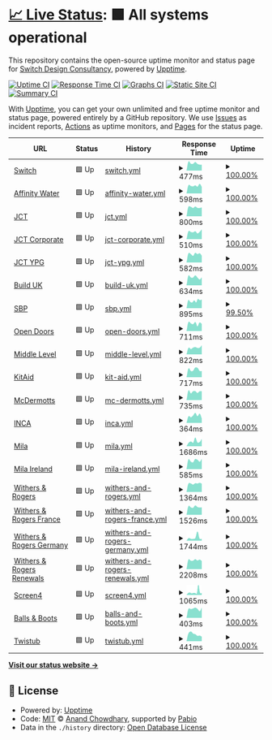 # [📈 Live Status](https://weareswitch.github.io/upptime): <!--live status--> **🟩 All systems operational**

This repository contains the open-source uptime monitor and status page for [Switch Design Consultancy](https://weareswitch.com), powered by [Upptime](https://github.com/upptime/upptime).

[![Uptime CI](https://github.com/weareswitch/upptime/workflows/Uptime%20CI/badge.svg)](https://github.com/weareswitch/upptime/actions?query=workflow%3A%22Uptime+CI%22)
[![Response Time CI](https://github.com/weareswitch/upptime/workflows/Response%20Time%20CI/badge.svg)](https://github.com/weareswitch/upptime/actions?query=workflow%3A%22Response+Time+CI%22)
[![Graphs CI](https://github.com/weareswitch/upptime/workflows/Graphs%20CI/badge.svg)](https://github.com/weareswitch/upptime/actions?query=workflow%3A%22Graphs+CI%22)
[![Static Site CI](https://github.com/weareswitch/upptime/workflows/Static%20Site%20CI/badge.svg)](https://github.com/weareswitch/upptime/actions?query=workflow%3A%22Static+Site+CI%22)
[![Summary CI](https://github.com/weareswitch/upptime/workflows/Summary%20CI/badge.svg)](https://github.com/weareswitch/upptime/actions?query=workflow%3A%22Summary+CI%22)

With [Upptime](https://upptime.js.org), you can get your own unlimited and free uptime monitor and status page, powered entirely by a GitHub repository. We use [Issues](https://github.com/weareswitch/upptime/issues) as incident reports, [Actions](https://github.com/weareswitch/upptime/actions) as uptime monitors, and [Pages](https://weareswitch.github.io/upptime) for the status page.

<!--start: status pages-->
<!-- This summary is generated by Upptime (https://github.com/upptime/upptime) -->
<!-- Do not edit this manually, your changes will be overwritten -->
<!-- prettier-ignore -->
| URL | Status | History | Response Time | Uptime |
| --- | ------ | ------- | ------------- | ------ |
| <img alt="" src="https://icons.duckduckgo.com/ip3/weareswitch.com.ico" height="13"> [Switch](https://weareswitch.com) | 🟩 Up | [switch.yml](https://github.com/weareswitch/upptime/commits/HEAD/history/switch.yml) | <details><summary><img alt="Response time graph" src="./graphs/switch/response-time-week.png" height="20"> 477ms</summary><br><a href="https://weareswitch.github.io/upptime/history/switch"><img alt="Response time 532" src="https://img.shields.io/endpoint?url=https%3A%2F%2Fraw.githubusercontent.com%2Fweareswitch%2Fupptime%2FHEAD%2Fapi%2Fswitch%2Fresponse-time.json"></a><br><a href="https://weareswitch.github.io/upptime/history/switch"><img alt="24-hour response time 583" src="https://img.shields.io/endpoint?url=https%3A%2F%2Fraw.githubusercontent.com%2Fweareswitch%2Fupptime%2FHEAD%2Fapi%2Fswitch%2Fresponse-time-day.json"></a><br><a href="https://weareswitch.github.io/upptime/history/switch"><img alt="7-day response time 477" src="https://img.shields.io/endpoint?url=https%3A%2F%2Fraw.githubusercontent.com%2Fweareswitch%2Fupptime%2FHEAD%2Fapi%2Fswitch%2Fresponse-time-week.json"></a><br><a href="https://weareswitch.github.io/upptime/history/switch"><img alt="30-day response time 533" src="https://img.shields.io/endpoint?url=https%3A%2F%2Fraw.githubusercontent.com%2Fweareswitch%2Fupptime%2FHEAD%2Fapi%2Fswitch%2Fresponse-time-month.json"></a><br><a href="https://weareswitch.github.io/upptime/history/switch"><img alt="1-year response time 532" src="https://img.shields.io/endpoint?url=https%3A%2F%2Fraw.githubusercontent.com%2Fweareswitch%2Fupptime%2FHEAD%2Fapi%2Fswitch%2Fresponse-time-year.json"></a></details> | <details><summary><a href="https://weareswitch.github.io/upptime/history/switch">100.00%</a></summary><a href="https://weareswitch.github.io/upptime/history/switch"><img alt="All-time uptime 100.00%" src="https://img.shields.io/endpoint?url=https%3A%2F%2Fraw.githubusercontent.com%2Fweareswitch%2Fupptime%2FHEAD%2Fapi%2Fswitch%2Fuptime.json"></a><br><a href="https://weareswitch.github.io/upptime/history/switch"><img alt="24-hour uptime 100.00%" src="https://img.shields.io/endpoint?url=https%3A%2F%2Fraw.githubusercontent.com%2Fweareswitch%2Fupptime%2FHEAD%2Fapi%2Fswitch%2Fuptime-day.json"></a><br><a href="https://weareswitch.github.io/upptime/history/switch"><img alt="7-day uptime 100.00%" src="https://img.shields.io/endpoint?url=https%3A%2F%2Fraw.githubusercontent.com%2Fweareswitch%2Fupptime%2FHEAD%2Fapi%2Fswitch%2Fuptime-week.json"></a><br><a href="https://weareswitch.github.io/upptime/history/switch"><img alt="30-day uptime 100.00%" src="https://img.shields.io/endpoint?url=https%3A%2F%2Fraw.githubusercontent.com%2Fweareswitch%2Fupptime%2FHEAD%2Fapi%2Fswitch%2Fuptime-month.json"></a><br><a href="https://weareswitch.github.io/upptime/history/switch"><img alt="1-year uptime 100.00%" src="https://img.shields.io/endpoint?url=https%3A%2F%2Fraw.githubusercontent.com%2Fweareswitch%2Fupptime%2FHEAD%2Fapi%2Fswitch%2Fuptime-year.json"></a></details>
| <img alt="" src="https://icons.duckduckgo.com/ip3/www.affinitywater.co.uk.ico" height="13"> [Affinity Water](https://www.affinitywater.co.uk) | 🟩 Up | [affinity-water.yml](https://github.com/weareswitch/upptime/commits/HEAD/history/affinity-water.yml) | <details><summary><img alt="Response time graph" src="./graphs/affinity-water/response-time-week.png" height="20"> 598ms</summary><br><a href="https://weareswitch.github.io/upptime/history/affinity-water"><img alt="Response time 700" src="https://img.shields.io/endpoint?url=https%3A%2F%2Fraw.githubusercontent.com%2Fweareswitch%2Fupptime%2FHEAD%2Fapi%2Faffinity-water%2Fresponse-time.json"></a><br><a href="https://weareswitch.github.io/upptime/history/affinity-water"><img alt="24-hour response time 665" src="https://img.shields.io/endpoint?url=https%3A%2F%2Fraw.githubusercontent.com%2Fweareswitch%2Fupptime%2FHEAD%2Fapi%2Faffinity-water%2Fresponse-time-day.json"></a><br><a href="https://weareswitch.github.io/upptime/history/affinity-water"><img alt="7-day response time 598" src="https://img.shields.io/endpoint?url=https%3A%2F%2Fraw.githubusercontent.com%2Fweareswitch%2Fupptime%2FHEAD%2Fapi%2Faffinity-water%2Fresponse-time-week.json"></a><br><a href="https://weareswitch.github.io/upptime/history/affinity-water"><img alt="30-day response time 718" src="https://img.shields.io/endpoint?url=https%3A%2F%2Fraw.githubusercontent.com%2Fweareswitch%2Fupptime%2FHEAD%2Fapi%2Faffinity-water%2Fresponse-time-month.json"></a><br><a href="https://weareswitch.github.io/upptime/history/affinity-water"><img alt="1-year response time 700" src="https://img.shields.io/endpoint?url=https%3A%2F%2Fraw.githubusercontent.com%2Fweareswitch%2Fupptime%2FHEAD%2Fapi%2Faffinity-water%2Fresponse-time-year.json"></a></details> | <details><summary><a href="https://weareswitch.github.io/upptime/history/affinity-water">100.00%</a></summary><a href="https://weareswitch.github.io/upptime/history/affinity-water"><img alt="All-time uptime 99.79%" src="https://img.shields.io/endpoint?url=https%3A%2F%2Fraw.githubusercontent.com%2Fweareswitch%2Fupptime%2FHEAD%2Fapi%2Faffinity-water%2Fuptime.json"></a><br><a href="https://weareswitch.github.io/upptime/history/affinity-water"><img alt="24-hour uptime 100.00%" src="https://img.shields.io/endpoint?url=https%3A%2F%2Fraw.githubusercontent.com%2Fweareswitch%2Fupptime%2FHEAD%2Fapi%2Faffinity-water%2Fuptime-day.json"></a><br><a href="https://weareswitch.github.io/upptime/history/affinity-water"><img alt="7-day uptime 100.00%" src="https://img.shields.io/endpoint?url=https%3A%2F%2Fraw.githubusercontent.com%2Fweareswitch%2Fupptime%2FHEAD%2Fapi%2Faffinity-water%2Fuptime-week.json"></a><br><a href="https://weareswitch.github.io/upptime/history/affinity-water"><img alt="30-day uptime 100.00%" src="https://img.shields.io/endpoint?url=https%3A%2F%2Fraw.githubusercontent.com%2Fweareswitch%2Fupptime%2FHEAD%2Fapi%2Faffinity-water%2Fuptime-month.json"></a><br><a href="https://weareswitch.github.io/upptime/history/affinity-water"><img alt="1-year uptime 99.79%" src="https://img.shields.io/endpoint?url=https%3A%2F%2Fraw.githubusercontent.com%2Fweareswitch%2Fupptime%2FHEAD%2Fapi%2Faffinity-water%2Fuptime-year.json"></a></details>
| <img alt="" src="https://icons.duckduckgo.com/ip3/www.jctltd.co.uk.ico" height="13"> [JCT](https://www.jctltd.co.uk) | 🟩 Up | [jct.yml](https://github.com/weareswitch/upptime/commits/HEAD/history/jct.yml) | <details><summary><img alt="Response time graph" src="./graphs/jct/response-time-week.png" height="20"> 800ms</summary><br><a href="https://weareswitch.github.io/upptime/history/jct"><img alt="Response time 926" src="https://img.shields.io/endpoint?url=https%3A%2F%2Fraw.githubusercontent.com%2Fweareswitch%2Fupptime%2FHEAD%2Fapi%2Fjct%2Fresponse-time.json"></a><br><a href="https://weareswitch.github.io/upptime/history/jct"><img alt="24-hour response time 973" src="https://img.shields.io/endpoint?url=https%3A%2F%2Fraw.githubusercontent.com%2Fweareswitch%2Fupptime%2FHEAD%2Fapi%2Fjct%2Fresponse-time-day.json"></a><br><a href="https://weareswitch.github.io/upptime/history/jct"><img alt="7-day response time 800" src="https://img.shields.io/endpoint?url=https%3A%2F%2Fraw.githubusercontent.com%2Fweareswitch%2Fupptime%2FHEAD%2Fapi%2Fjct%2Fresponse-time-week.json"></a><br><a href="https://weareswitch.github.io/upptime/history/jct"><img alt="30-day response time 894" src="https://img.shields.io/endpoint?url=https%3A%2F%2Fraw.githubusercontent.com%2Fweareswitch%2Fupptime%2FHEAD%2Fapi%2Fjct%2Fresponse-time-month.json"></a><br><a href="https://weareswitch.github.io/upptime/history/jct"><img alt="1-year response time 926" src="https://img.shields.io/endpoint?url=https%3A%2F%2Fraw.githubusercontent.com%2Fweareswitch%2Fupptime%2FHEAD%2Fapi%2Fjct%2Fresponse-time-year.json"></a></details> | <details><summary><a href="https://weareswitch.github.io/upptime/history/jct">100.00%</a></summary><a href="https://weareswitch.github.io/upptime/history/jct"><img alt="All-time uptime 99.95%" src="https://img.shields.io/endpoint?url=https%3A%2F%2Fraw.githubusercontent.com%2Fweareswitch%2Fupptime%2FHEAD%2Fapi%2Fjct%2Fuptime.json"></a><br><a href="https://weareswitch.github.io/upptime/history/jct"><img alt="24-hour uptime 100.00%" src="https://img.shields.io/endpoint?url=https%3A%2F%2Fraw.githubusercontent.com%2Fweareswitch%2Fupptime%2FHEAD%2Fapi%2Fjct%2Fuptime-day.json"></a><br><a href="https://weareswitch.github.io/upptime/history/jct"><img alt="7-day uptime 100.00%" src="https://img.shields.io/endpoint?url=https%3A%2F%2Fraw.githubusercontent.com%2Fweareswitch%2Fupptime%2FHEAD%2Fapi%2Fjct%2Fuptime-week.json"></a><br><a href="https://weareswitch.github.io/upptime/history/jct"><img alt="30-day uptime 99.64%" src="https://img.shields.io/endpoint?url=https%3A%2F%2Fraw.githubusercontent.com%2Fweareswitch%2Fupptime%2FHEAD%2Fapi%2Fjct%2Fuptime-month.json"></a><br><a href="https://weareswitch.github.io/upptime/history/jct"><img alt="1-year uptime 99.95%" src="https://img.shields.io/endpoint?url=https%3A%2F%2Fraw.githubusercontent.com%2Fweareswitch%2Fupptime%2FHEAD%2Fapi%2Fjct%2Fuptime-year.json"></a></details>
| <img alt="" src="https://icons.duckduckgo.com/ip3/corporate.jctltd.co.uk.ico" height="13"> [JCT Corporate](https://corporate.jctltd.co.uk) | 🟩 Up | [jct-corporate.yml](https://github.com/weareswitch/upptime/commits/HEAD/history/jct-corporate.yml) | <details><summary><img alt="Response time graph" src="./graphs/jct-corporate/response-time-week.png" height="20"> 510ms</summary><br><a href="https://weareswitch.github.io/upptime/history/jct-corporate"><img alt="Response time 575" src="https://img.shields.io/endpoint?url=https%3A%2F%2Fraw.githubusercontent.com%2Fweareswitch%2Fupptime%2FHEAD%2Fapi%2Fjct-corporate%2Fresponse-time.json"></a><br><a href="https://weareswitch.github.io/upptime/history/jct-corporate"><img alt="24-hour response time 555" src="https://img.shields.io/endpoint?url=https%3A%2F%2Fraw.githubusercontent.com%2Fweareswitch%2Fupptime%2FHEAD%2Fapi%2Fjct-corporate%2Fresponse-time-day.json"></a><br><a href="https://weareswitch.github.io/upptime/history/jct-corporate"><img alt="7-day response time 510" src="https://img.shields.io/endpoint?url=https%3A%2F%2Fraw.githubusercontent.com%2Fweareswitch%2Fupptime%2FHEAD%2Fapi%2Fjct-corporate%2Fresponse-time-week.json"></a><br><a href="https://weareswitch.github.io/upptime/history/jct-corporate"><img alt="30-day response time 578" src="https://img.shields.io/endpoint?url=https%3A%2F%2Fraw.githubusercontent.com%2Fweareswitch%2Fupptime%2FHEAD%2Fapi%2Fjct-corporate%2Fresponse-time-month.json"></a><br><a href="https://weareswitch.github.io/upptime/history/jct-corporate"><img alt="1-year response time 575" src="https://img.shields.io/endpoint?url=https%3A%2F%2Fraw.githubusercontent.com%2Fweareswitch%2Fupptime%2FHEAD%2Fapi%2Fjct-corporate%2Fresponse-time-year.json"></a></details> | <details><summary><a href="https://weareswitch.github.io/upptime/history/jct-corporate">100.00%</a></summary><a href="https://weareswitch.github.io/upptime/history/jct-corporate"><img alt="All-time uptime 99.99%" src="https://img.shields.io/endpoint?url=https%3A%2F%2Fraw.githubusercontent.com%2Fweareswitch%2Fupptime%2FHEAD%2Fapi%2Fjct-corporate%2Fuptime.json"></a><br><a href="https://weareswitch.github.io/upptime/history/jct-corporate"><img alt="24-hour uptime 100.00%" src="https://img.shields.io/endpoint?url=https%3A%2F%2Fraw.githubusercontent.com%2Fweareswitch%2Fupptime%2FHEAD%2Fapi%2Fjct-corporate%2Fuptime-day.json"></a><br><a href="https://weareswitch.github.io/upptime/history/jct-corporate"><img alt="7-day uptime 100.00%" src="https://img.shields.io/endpoint?url=https%3A%2F%2Fraw.githubusercontent.com%2Fweareswitch%2Fupptime%2FHEAD%2Fapi%2Fjct-corporate%2Fuptime-week.json"></a><br><a href="https://weareswitch.github.io/upptime/history/jct-corporate"><img alt="30-day uptime 100.00%" src="https://img.shields.io/endpoint?url=https%3A%2F%2Fraw.githubusercontent.com%2Fweareswitch%2Fupptime%2FHEAD%2Fapi%2Fjct-corporate%2Fuptime-month.json"></a><br><a href="https://weareswitch.github.io/upptime/history/jct-corporate"><img alt="1-year uptime 99.99%" src="https://img.shields.io/endpoint?url=https%3A%2F%2Fraw.githubusercontent.com%2Fweareswitch%2Fupptime%2FHEAD%2Fapi%2Fjct-corporate%2Fuptime-year.json"></a></details>
| <img alt="" src="https://icons.duckduckgo.com/ip3/ypg.jctltd.co.uk.ico" height="13"> [JCT YPG](https://ypg.jctltd.co.uk) | 🟩 Up | [jct-ypg.yml](https://github.com/weareswitch/upptime/commits/HEAD/history/jct-ypg.yml) | <details><summary><img alt="Response time graph" src="./graphs/jct-ypg/response-time-week.png" height="20"> 582ms</summary><br><a href="https://weareswitch.github.io/upptime/history/jct-ypg"><img alt="Response time 714" src="https://img.shields.io/endpoint?url=https%3A%2F%2Fraw.githubusercontent.com%2Fweareswitch%2Fupptime%2FHEAD%2Fapi%2Fjct-ypg%2Fresponse-time.json"></a><br><a href="https://weareswitch.github.io/upptime/history/jct-ypg"><img alt="24-hour response time 752" src="https://img.shields.io/endpoint?url=https%3A%2F%2Fraw.githubusercontent.com%2Fweareswitch%2Fupptime%2FHEAD%2Fapi%2Fjct-ypg%2Fresponse-time-day.json"></a><br><a href="https://weareswitch.github.io/upptime/history/jct-ypg"><img alt="7-day response time 582" src="https://img.shields.io/endpoint?url=https%3A%2F%2Fraw.githubusercontent.com%2Fweareswitch%2Fupptime%2FHEAD%2Fapi%2Fjct-ypg%2Fresponse-time-week.json"></a><br><a href="https://weareswitch.github.io/upptime/history/jct-ypg"><img alt="30-day response time 675" src="https://img.shields.io/endpoint?url=https%3A%2F%2Fraw.githubusercontent.com%2Fweareswitch%2Fupptime%2FHEAD%2Fapi%2Fjct-ypg%2Fresponse-time-month.json"></a><br><a href="https://weareswitch.github.io/upptime/history/jct-ypg"><img alt="1-year response time 714" src="https://img.shields.io/endpoint?url=https%3A%2F%2Fraw.githubusercontent.com%2Fweareswitch%2Fupptime%2FHEAD%2Fapi%2Fjct-ypg%2Fresponse-time-year.json"></a></details> | <details><summary><a href="https://weareswitch.github.io/upptime/history/jct-ypg">100.00%</a></summary><a href="https://weareswitch.github.io/upptime/history/jct-ypg"><img alt="All-time uptime 99.98%" src="https://img.shields.io/endpoint?url=https%3A%2F%2Fraw.githubusercontent.com%2Fweareswitch%2Fupptime%2FHEAD%2Fapi%2Fjct-ypg%2Fuptime.json"></a><br><a href="https://weareswitch.github.io/upptime/history/jct-ypg"><img alt="24-hour uptime 100.00%" src="https://img.shields.io/endpoint?url=https%3A%2F%2Fraw.githubusercontent.com%2Fweareswitch%2Fupptime%2FHEAD%2Fapi%2Fjct-ypg%2Fuptime-day.json"></a><br><a href="https://weareswitch.github.io/upptime/history/jct-ypg"><img alt="7-day uptime 100.00%" src="https://img.shields.io/endpoint?url=https%3A%2F%2Fraw.githubusercontent.com%2Fweareswitch%2Fupptime%2FHEAD%2Fapi%2Fjct-ypg%2Fuptime-week.json"></a><br><a href="https://weareswitch.github.io/upptime/history/jct-ypg"><img alt="30-day uptime 99.85%" src="https://img.shields.io/endpoint?url=https%3A%2F%2Fraw.githubusercontent.com%2Fweareswitch%2Fupptime%2FHEAD%2Fapi%2Fjct-ypg%2Fuptime-month.json"></a><br><a href="https://weareswitch.github.io/upptime/history/jct-ypg"><img alt="1-year uptime 99.98%" src="https://img.shields.io/endpoint?url=https%3A%2F%2Fraw.githubusercontent.com%2Fweareswitch%2Fupptime%2FHEAD%2Fapi%2Fjct-ypg%2Fuptime-year.json"></a></details>
| <img alt="" src="https://icons.duckduckgo.com/ip3/builduk.org.ico" height="13"> [Build UK](https://builduk.org) | 🟩 Up | [build-uk.yml](https://github.com/weareswitch/upptime/commits/HEAD/history/build-uk.yml) | <details><summary><img alt="Response time graph" src="./graphs/build-uk/response-time-week.png" height="20"> 634ms</summary><br><a href="https://weareswitch.github.io/upptime/history/build-uk"><img alt="Response time 689" src="https://img.shields.io/endpoint?url=https%3A%2F%2Fraw.githubusercontent.com%2Fweareswitch%2Fupptime%2FHEAD%2Fapi%2Fbuild-uk%2Fresponse-time.json"></a><br><a href="https://weareswitch.github.io/upptime/history/build-uk"><img alt="24-hour response time 786" src="https://img.shields.io/endpoint?url=https%3A%2F%2Fraw.githubusercontent.com%2Fweareswitch%2Fupptime%2FHEAD%2Fapi%2Fbuild-uk%2Fresponse-time-day.json"></a><br><a href="https://weareswitch.github.io/upptime/history/build-uk"><img alt="7-day response time 634" src="https://img.shields.io/endpoint?url=https%3A%2F%2Fraw.githubusercontent.com%2Fweareswitch%2Fupptime%2FHEAD%2Fapi%2Fbuild-uk%2Fresponse-time-week.json"></a><br><a href="https://weareswitch.github.io/upptime/history/build-uk"><img alt="30-day response time 710" src="https://img.shields.io/endpoint?url=https%3A%2F%2Fraw.githubusercontent.com%2Fweareswitch%2Fupptime%2FHEAD%2Fapi%2Fbuild-uk%2Fresponse-time-month.json"></a><br><a href="https://weareswitch.github.io/upptime/history/build-uk"><img alt="1-year response time 689" src="https://img.shields.io/endpoint?url=https%3A%2F%2Fraw.githubusercontent.com%2Fweareswitch%2Fupptime%2FHEAD%2Fapi%2Fbuild-uk%2Fresponse-time-year.json"></a></details> | <details><summary><a href="https://weareswitch.github.io/upptime/history/build-uk">100.00%</a></summary><a href="https://weareswitch.github.io/upptime/history/build-uk"><img alt="All-time uptime 100.00%" src="https://img.shields.io/endpoint?url=https%3A%2F%2Fraw.githubusercontent.com%2Fweareswitch%2Fupptime%2FHEAD%2Fapi%2Fbuild-uk%2Fuptime.json"></a><br><a href="https://weareswitch.github.io/upptime/history/build-uk"><img alt="24-hour uptime 100.00%" src="https://img.shields.io/endpoint?url=https%3A%2F%2Fraw.githubusercontent.com%2Fweareswitch%2Fupptime%2FHEAD%2Fapi%2Fbuild-uk%2Fuptime-day.json"></a><br><a href="https://weareswitch.github.io/upptime/history/build-uk"><img alt="7-day uptime 100.00%" src="https://img.shields.io/endpoint?url=https%3A%2F%2Fraw.githubusercontent.com%2Fweareswitch%2Fupptime%2FHEAD%2Fapi%2Fbuild-uk%2Fuptime-week.json"></a><br><a href="https://weareswitch.github.io/upptime/history/build-uk"><img alt="30-day uptime 100.00%" src="https://img.shields.io/endpoint?url=https%3A%2F%2Fraw.githubusercontent.com%2Fweareswitch%2Fupptime%2FHEAD%2Fapi%2Fbuild-uk%2Fuptime-month.json"></a><br><a href="https://weareswitch.github.io/upptime/history/build-uk"><img alt="1-year uptime 100.00%" src="https://img.shields.io/endpoint?url=https%3A%2F%2Fraw.githubusercontent.com%2Fweareswitch%2Fupptime%2FHEAD%2Fapi%2Fbuild-uk%2Fuptime-year.json"></a></details>
| <img alt="" src="https://icons.duckduckgo.com/ip3/sbp-cert.org.ico" height="13"> [SBP](https://sbp-cert.org) | 🟩 Up | [sbp.yml](https://github.com/weareswitch/upptime/commits/HEAD/history/sbp.yml) | <details><summary><img alt="Response time graph" src="./graphs/sbp/response-time-week.png" height="20"> 895ms</summary><br><a href="https://weareswitch.github.io/upptime/history/sbp"><img alt="Response time 796" src="https://img.shields.io/endpoint?url=https%3A%2F%2Fraw.githubusercontent.com%2Fweareswitch%2Fupptime%2FHEAD%2Fapi%2Fsbp%2Fresponse-time.json"></a><br><a href="https://weareswitch.github.io/upptime/history/sbp"><img alt="24-hour response time 1208" src="https://img.shields.io/endpoint?url=https%3A%2F%2Fraw.githubusercontent.com%2Fweareswitch%2Fupptime%2FHEAD%2Fapi%2Fsbp%2Fresponse-time-day.json"></a><br><a href="https://weareswitch.github.io/upptime/history/sbp"><img alt="7-day response time 895" src="https://img.shields.io/endpoint?url=https%3A%2F%2Fraw.githubusercontent.com%2Fweareswitch%2Fupptime%2FHEAD%2Fapi%2Fsbp%2Fresponse-time-week.json"></a><br><a href="https://weareswitch.github.io/upptime/history/sbp"><img alt="30-day response time 856" src="https://img.shields.io/endpoint?url=https%3A%2F%2Fraw.githubusercontent.com%2Fweareswitch%2Fupptime%2FHEAD%2Fapi%2Fsbp%2Fresponse-time-month.json"></a><br><a href="https://weareswitch.github.io/upptime/history/sbp"><img alt="1-year response time 796" src="https://img.shields.io/endpoint?url=https%3A%2F%2Fraw.githubusercontent.com%2Fweareswitch%2Fupptime%2FHEAD%2Fapi%2Fsbp%2Fresponse-time-year.json"></a></details> | <details><summary><a href="https://weareswitch.github.io/upptime/history/sbp">99.50%</a></summary><a href="https://weareswitch.github.io/upptime/history/sbp"><img alt="All-time uptime 99.98%" src="https://img.shields.io/endpoint?url=https%3A%2F%2Fraw.githubusercontent.com%2Fweareswitch%2Fupptime%2FHEAD%2Fapi%2Fsbp%2Fuptime.json"></a><br><a href="https://weareswitch.github.io/upptime/history/sbp"><img alt="24-hour uptime 100.00%" src="https://img.shields.io/endpoint?url=https%3A%2F%2Fraw.githubusercontent.com%2Fweareswitch%2Fupptime%2FHEAD%2Fapi%2Fsbp%2Fuptime-day.json"></a><br><a href="https://weareswitch.github.io/upptime/history/sbp"><img alt="7-day uptime 99.50%" src="https://img.shields.io/endpoint?url=https%3A%2F%2Fraw.githubusercontent.com%2Fweareswitch%2Fupptime%2FHEAD%2Fapi%2Fsbp%2Fuptime-week.json"></a><br><a href="https://weareswitch.github.io/upptime/history/sbp"><img alt="30-day uptime 99.89%" src="https://img.shields.io/endpoint?url=https%3A%2F%2Fraw.githubusercontent.com%2Fweareswitch%2Fupptime%2FHEAD%2Fapi%2Fsbp%2Fuptime-month.json"></a><br><a href="https://weareswitch.github.io/upptime/history/sbp"><img alt="1-year uptime 99.98%" src="https://img.shields.io/endpoint?url=https%3A%2F%2Fraw.githubusercontent.com%2Fweareswitch%2Fupptime%2FHEAD%2Fapi%2Fsbp%2Fuptime-year.json"></a></details>
| <img alt="" src="https://icons.duckduckgo.com/ip3/opendoors.construction.ico" height="13"> [Open Doors](https://opendoors.construction) | 🟩 Up | [open-doors.yml](https://github.com/weareswitch/upptime/commits/HEAD/history/open-doors.yml) | <details><summary><img alt="Response time graph" src="./graphs/open-doors/response-time-week.png" height="20"> 711ms</summary><br><a href="https://weareswitch.github.io/upptime/history/open-doors"><img alt="Response time 751" src="https://img.shields.io/endpoint?url=https%3A%2F%2Fraw.githubusercontent.com%2Fweareswitch%2Fupptime%2FHEAD%2Fapi%2Fopen-doors%2Fresponse-time.json"></a><br><a href="https://weareswitch.github.io/upptime/history/open-doors"><img alt="24-hour response time 1177" src="https://img.shields.io/endpoint?url=https%3A%2F%2Fraw.githubusercontent.com%2Fweareswitch%2Fupptime%2FHEAD%2Fapi%2Fopen-doors%2Fresponse-time-day.json"></a><br><a href="https://weareswitch.github.io/upptime/history/open-doors"><img alt="7-day response time 711" src="https://img.shields.io/endpoint?url=https%3A%2F%2Fraw.githubusercontent.com%2Fweareswitch%2Fupptime%2FHEAD%2Fapi%2Fopen-doors%2Fresponse-time-week.json"></a><br><a href="https://weareswitch.github.io/upptime/history/open-doors"><img alt="30-day response time 794" src="https://img.shields.io/endpoint?url=https%3A%2F%2Fraw.githubusercontent.com%2Fweareswitch%2Fupptime%2FHEAD%2Fapi%2Fopen-doors%2Fresponse-time-month.json"></a><br><a href="https://weareswitch.github.io/upptime/history/open-doors"><img alt="1-year response time 751" src="https://img.shields.io/endpoint?url=https%3A%2F%2Fraw.githubusercontent.com%2Fweareswitch%2Fupptime%2FHEAD%2Fapi%2Fopen-doors%2Fresponse-time-year.json"></a></details> | <details><summary><a href="https://weareswitch.github.io/upptime/history/open-doors">100.00%</a></summary><a href="https://weareswitch.github.io/upptime/history/open-doors"><img alt="All-time uptime 100.00%" src="https://img.shields.io/endpoint?url=https%3A%2F%2Fraw.githubusercontent.com%2Fweareswitch%2Fupptime%2FHEAD%2Fapi%2Fopen-doors%2Fuptime.json"></a><br><a href="https://weareswitch.github.io/upptime/history/open-doors"><img alt="24-hour uptime 100.00%" src="https://img.shields.io/endpoint?url=https%3A%2F%2Fraw.githubusercontent.com%2Fweareswitch%2Fupptime%2FHEAD%2Fapi%2Fopen-doors%2Fuptime-day.json"></a><br><a href="https://weareswitch.github.io/upptime/history/open-doors"><img alt="7-day uptime 100.00%" src="https://img.shields.io/endpoint?url=https%3A%2F%2Fraw.githubusercontent.com%2Fweareswitch%2Fupptime%2FHEAD%2Fapi%2Fopen-doors%2Fuptime-week.json"></a><br><a href="https://weareswitch.github.io/upptime/history/open-doors"><img alt="30-day uptime 100.00%" src="https://img.shields.io/endpoint?url=https%3A%2F%2Fraw.githubusercontent.com%2Fweareswitch%2Fupptime%2FHEAD%2Fapi%2Fopen-doors%2Fuptime-month.json"></a><br><a href="https://weareswitch.github.io/upptime/history/open-doors"><img alt="1-year uptime 100.00%" src="https://img.shields.io/endpoint?url=https%3A%2F%2Fraw.githubusercontent.com%2Fweareswitch%2Fupptime%2FHEAD%2Fapi%2Fopen-doors%2Fuptime-year.json"></a></details>
| <img alt="" src="https://icons.duckduckgo.com/ip3/middlelevel.gov.uk.ico" height="13"> [Middle Level](https://middlelevel.gov.uk) | 🟩 Up | [middle-level.yml](https://github.com/weareswitch/upptime/commits/HEAD/history/middle-level.yml) | <details><summary><img alt="Response time graph" src="./graphs/middle-level/response-time-week.png" height="20"> 822ms</summary><br><a href="https://weareswitch.github.io/upptime/history/middle-level"><img alt="Response time 870" src="https://img.shields.io/endpoint?url=https%3A%2F%2Fraw.githubusercontent.com%2Fweareswitch%2Fupptime%2FHEAD%2Fapi%2Fmiddle-level%2Fresponse-time.json"></a><br><a href="https://weareswitch.github.io/upptime/history/middle-level"><img alt="24-hour response time 949" src="https://img.shields.io/endpoint?url=https%3A%2F%2Fraw.githubusercontent.com%2Fweareswitch%2Fupptime%2FHEAD%2Fapi%2Fmiddle-level%2Fresponse-time-day.json"></a><br><a href="https://weareswitch.github.io/upptime/history/middle-level"><img alt="7-day response time 822" src="https://img.shields.io/endpoint?url=https%3A%2F%2Fraw.githubusercontent.com%2Fweareswitch%2Fupptime%2FHEAD%2Fapi%2Fmiddle-level%2Fresponse-time-week.json"></a><br><a href="https://weareswitch.github.io/upptime/history/middle-level"><img alt="30-day response time 841" src="https://img.shields.io/endpoint?url=https%3A%2F%2Fraw.githubusercontent.com%2Fweareswitch%2Fupptime%2FHEAD%2Fapi%2Fmiddle-level%2Fresponse-time-month.json"></a><br><a href="https://weareswitch.github.io/upptime/history/middle-level"><img alt="1-year response time 870" src="https://img.shields.io/endpoint?url=https%3A%2F%2Fraw.githubusercontent.com%2Fweareswitch%2Fupptime%2FHEAD%2Fapi%2Fmiddle-level%2Fresponse-time-year.json"></a></details> | <details><summary><a href="https://weareswitch.github.io/upptime/history/middle-level">100.00%</a></summary><a href="https://weareswitch.github.io/upptime/history/middle-level"><img alt="All-time uptime 100.00%" src="https://img.shields.io/endpoint?url=https%3A%2F%2Fraw.githubusercontent.com%2Fweareswitch%2Fupptime%2FHEAD%2Fapi%2Fmiddle-level%2Fuptime.json"></a><br><a href="https://weareswitch.github.io/upptime/history/middle-level"><img alt="24-hour uptime 100.00%" src="https://img.shields.io/endpoint?url=https%3A%2F%2Fraw.githubusercontent.com%2Fweareswitch%2Fupptime%2FHEAD%2Fapi%2Fmiddle-level%2Fuptime-day.json"></a><br><a href="https://weareswitch.github.io/upptime/history/middle-level"><img alt="7-day uptime 100.00%" src="https://img.shields.io/endpoint?url=https%3A%2F%2Fraw.githubusercontent.com%2Fweareswitch%2Fupptime%2FHEAD%2Fapi%2Fmiddle-level%2Fuptime-week.json"></a><br><a href="https://weareswitch.github.io/upptime/history/middle-level"><img alt="30-day uptime 100.00%" src="https://img.shields.io/endpoint?url=https%3A%2F%2Fraw.githubusercontent.com%2Fweareswitch%2Fupptime%2FHEAD%2Fapi%2Fmiddle-level%2Fuptime-month.json"></a><br><a href="https://weareswitch.github.io/upptime/history/middle-level"><img alt="1-year uptime 100.00%" src="https://img.shields.io/endpoint?url=https%3A%2F%2Fraw.githubusercontent.com%2Fweareswitch%2Fupptime%2FHEAD%2Fapi%2Fmiddle-level%2Fuptime-year.json"></a></details>
| <img alt="" src="https://icons.duckduckgo.com/ip3/kitaid.net.ico" height="13"> [KitAid](https://kitaid.net) | 🟩 Up | [kit-aid.yml](https://github.com/weareswitch/upptime/commits/HEAD/history/kit-aid.yml) | <details><summary><img alt="Response time graph" src="./graphs/kit-aid/response-time-week.png" height="20"> 717ms</summary><br><a href="https://weareswitch.github.io/upptime/history/kit-aid"><img alt="Response time 738" src="https://img.shields.io/endpoint?url=https%3A%2F%2Fraw.githubusercontent.com%2Fweareswitch%2Fupptime%2FHEAD%2Fapi%2Fkit-aid%2Fresponse-time.json"></a><br><a href="https://weareswitch.github.io/upptime/history/kit-aid"><img alt="24-hour response time 755" src="https://img.shields.io/endpoint?url=https%3A%2F%2Fraw.githubusercontent.com%2Fweareswitch%2Fupptime%2FHEAD%2Fapi%2Fkit-aid%2Fresponse-time-day.json"></a><br><a href="https://weareswitch.github.io/upptime/history/kit-aid"><img alt="7-day response time 717" src="https://img.shields.io/endpoint?url=https%3A%2F%2Fraw.githubusercontent.com%2Fweareswitch%2Fupptime%2FHEAD%2Fapi%2Fkit-aid%2Fresponse-time-week.json"></a><br><a href="https://weareswitch.github.io/upptime/history/kit-aid"><img alt="30-day response time 787" src="https://img.shields.io/endpoint?url=https%3A%2F%2Fraw.githubusercontent.com%2Fweareswitch%2Fupptime%2FHEAD%2Fapi%2Fkit-aid%2Fresponse-time-month.json"></a><br><a href="https://weareswitch.github.io/upptime/history/kit-aid"><img alt="1-year response time 738" src="https://img.shields.io/endpoint?url=https%3A%2F%2Fraw.githubusercontent.com%2Fweareswitch%2Fupptime%2FHEAD%2Fapi%2Fkit-aid%2Fresponse-time-year.json"></a></details> | <details><summary><a href="https://weareswitch.github.io/upptime/history/kit-aid">100.00%</a></summary><a href="https://weareswitch.github.io/upptime/history/kit-aid"><img alt="All-time uptime 100.00%" src="https://img.shields.io/endpoint?url=https%3A%2F%2Fraw.githubusercontent.com%2Fweareswitch%2Fupptime%2FHEAD%2Fapi%2Fkit-aid%2Fuptime.json"></a><br><a href="https://weareswitch.github.io/upptime/history/kit-aid"><img alt="24-hour uptime 100.00%" src="https://img.shields.io/endpoint?url=https%3A%2F%2Fraw.githubusercontent.com%2Fweareswitch%2Fupptime%2FHEAD%2Fapi%2Fkit-aid%2Fuptime-day.json"></a><br><a href="https://weareswitch.github.io/upptime/history/kit-aid"><img alt="7-day uptime 100.00%" src="https://img.shields.io/endpoint?url=https%3A%2F%2Fraw.githubusercontent.com%2Fweareswitch%2Fupptime%2FHEAD%2Fapi%2Fkit-aid%2Fuptime-week.json"></a><br><a href="https://weareswitch.github.io/upptime/history/kit-aid"><img alt="30-day uptime 100.00%" src="https://img.shields.io/endpoint?url=https%3A%2F%2Fraw.githubusercontent.com%2Fweareswitch%2Fupptime%2FHEAD%2Fapi%2Fkit-aid%2Fuptime-month.json"></a><br><a href="https://weareswitch.github.io/upptime/history/kit-aid"><img alt="1-year uptime 100.00%" src="https://img.shields.io/endpoint?url=https%3A%2F%2Fraw.githubusercontent.com%2Fweareswitch%2Fupptime%2FHEAD%2Fapi%2Fkit-aid%2Fuptime-year.json"></a></details>
| <img alt="" src="https://icons.duckduckgo.com/ip3/www.mcdermotts.co.uk.ico" height="13"> [McDermotts](https://www.mcdermotts.co.uk) | 🟩 Up | [mc-dermotts.yml](https://github.com/weareswitch/upptime/commits/HEAD/history/mc-dermotts.yml) | <details><summary><img alt="Response time graph" src="./graphs/mc-dermotts/response-time-week.png" height="20"> 735ms</summary><br><a href="https://weareswitch.github.io/upptime/history/mc-dermotts"><img alt="Response time 814" src="https://img.shields.io/endpoint?url=https%3A%2F%2Fraw.githubusercontent.com%2Fweareswitch%2Fupptime%2FHEAD%2Fapi%2Fmc-dermotts%2Fresponse-time.json"></a><br><a href="https://weareswitch.github.io/upptime/history/mc-dermotts"><img alt="24-hour response time 873" src="https://img.shields.io/endpoint?url=https%3A%2F%2Fraw.githubusercontent.com%2Fweareswitch%2Fupptime%2FHEAD%2Fapi%2Fmc-dermotts%2Fresponse-time-day.json"></a><br><a href="https://weareswitch.github.io/upptime/history/mc-dermotts"><img alt="7-day response time 735" src="https://img.shields.io/endpoint?url=https%3A%2F%2Fraw.githubusercontent.com%2Fweareswitch%2Fupptime%2FHEAD%2Fapi%2Fmc-dermotts%2Fresponse-time-week.json"></a><br><a href="https://weareswitch.github.io/upptime/history/mc-dermotts"><img alt="30-day response time 801" src="https://img.shields.io/endpoint?url=https%3A%2F%2Fraw.githubusercontent.com%2Fweareswitch%2Fupptime%2FHEAD%2Fapi%2Fmc-dermotts%2Fresponse-time-month.json"></a><br><a href="https://weareswitch.github.io/upptime/history/mc-dermotts"><img alt="1-year response time 814" src="https://img.shields.io/endpoint?url=https%3A%2F%2Fraw.githubusercontent.com%2Fweareswitch%2Fupptime%2FHEAD%2Fapi%2Fmc-dermotts%2Fresponse-time-year.json"></a></details> | <details><summary><a href="https://weareswitch.github.io/upptime/history/mc-dermotts">100.00%</a></summary><a href="https://weareswitch.github.io/upptime/history/mc-dermotts"><img alt="All-time uptime 100.00%" src="https://img.shields.io/endpoint?url=https%3A%2F%2Fraw.githubusercontent.com%2Fweareswitch%2Fupptime%2FHEAD%2Fapi%2Fmc-dermotts%2Fuptime.json"></a><br><a href="https://weareswitch.github.io/upptime/history/mc-dermotts"><img alt="24-hour uptime 100.00%" src="https://img.shields.io/endpoint?url=https%3A%2F%2Fraw.githubusercontent.com%2Fweareswitch%2Fupptime%2FHEAD%2Fapi%2Fmc-dermotts%2Fuptime-day.json"></a><br><a href="https://weareswitch.github.io/upptime/history/mc-dermotts"><img alt="7-day uptime 100.00%" src="https://img.shields.io/endpoint?url=https%3A%2F%2Fraw.githubusercontent.com%2Fweareswitch%2Fupptime%2FHEAD%2Fapi%2Fmc-dermotts%2Fuptime-week.json"></a><br><a href="https://weareswitch.github.io/upptime/history/mc-dermotts"><img alt="30-day uptime 100.00%" src="https://img.shields.io/endpoint?url=https%3A%2F%2Fraw.githubusercontent.com%2Fweareswitch%2Fupptime%2FHEAD%2Fapi%2Fmc-dermotts%2Fuptime-month.json"></a><br><a href="https://weareswitch.github.io/upptime/history/mc-dermotts"><img alt="1-year uptime 100.00%" src="https://img.shields.io/endpoint?url=https%3A%2F%2Fraw.githubusercontent.com%2Fweareswitch%2Fupptime%2FHEAD%2Fapi%2Fmc-dermotts%2Fuptime-year.json"></a></details>
| <img alt="" src="https://icons.duckduckgo.com/ip3/www.inca-ltd.org.uk.ico" height="13"> [INCA](https://www.inca-ltd.org.uk) | 🟩 Up | [inca.yml](https://github.com/weareswitch/upptime/commits/HEAD/history/inca.yml) | <details><summary><img alt="Response time graph" src="./graphs/inca/response-time-week.png" height="20"> 364ms</summary><br><a href="https://weareswitch.github.io/upptime/history/inca"><img alt="Response time 405" src="https://img.shields.io/endpoint?url=https%3A%2F%2Fraw.githubusercontent.com%2Fweareswitch%2Fupptime%2FHEAD%2Fapi%2Finca%2Fresponse-time.json"></a><br><a href="https://weareswitch.github.io/upptime/history/inca"><img alt="24-hour response time 449" src="https://img.shields.io/endpoint?url=https%3A%2F%2Fraw.githubusercontent.com%2Fweareswitch%2Fupptime%2FHEAD%2Fapi%2Finca%2Fresponse-time-day.json"></a><br><a href="https://weareswitch.github.io/upptime/history/inca"><img alt="7-day response time 364" src="https://img.shields.io/endpoint?url=https%3A%2F%2Fraw.githubusercontent.com%2Fweareswitch%2Fupptime%2FHEAD%2Fapi%2Finca%2Fresponse-time-week.json"></a><br><a href="https://weareswitch.github.io/upptime/history/inca"><img alt="30-day response time 361" src="https://img.shields.io/endpoint?url=https%3A%2F%2Fraw.githubusercontent.com%2Fweareswitch%2Fupptime%2FHEAD%2Fapi%2Finca%2Fresponse-time-month.json"></a><br><a href="https://weareswitch.github.io/upptime/history/inca"><img alt="1-year response time 405" src="https://img.shields.io/endpoint?url=https%3A%2F%2Fraw.githubusercontent.com%2Fweareswitch%2Fupptime%2FHEAD%2Fapi%2Finca%2Fresponse-time-year.json"></a></details> | <details><summary><a href="https://weareswitch.github.io/upptime/history/inca">100.00%</a></summary><a href="https://weareswitch.github.io/upptime/history/inca"><img alt="All-time uptime 99.72%" src="https://img.shields.io/endpoint?url=https%3A%2F%2Fraw.githubusercontent.com%2Fweareswitch%2Fupptime%2FHEAD%2Fapi%2Finca%2Fuptime.json"></a><br><a href="https://weareswitch.github.io/upptime/history/inca"><img alt="24-hour uptime 100.00%" src="https://img.shields.io/endpoint?url=https%3A%2F%2Fraw.githubusercontent.com%2Fweareswitch%2Fupptime%2FHEAD%2Fapi%2Finca%2Fuptime-day.json"></a><br><a href="https://weareswitch.github.io/upptime/history/inca"><img alt="7-day uptime 100.00%" src="https://img.shields.io/endpoint?url=https%3A%2F%2Fraw.githubusercontent.com%2Fweareswitch%2Fupptime%2FHEAD%2Fapi%2Finca%2Fuptime-week.json"></a><br><a href="https://weareswitch.github.io/upptime/history/inca"><img alt="30-day uptime 100.00%" src="https://img.shields.io/endpoint?url=https%3A%2F%2Fraw.githubusercontent.com%2Fweareswitch%2Fupptime%2FHEAD%2Fapi%2Finca%2Fuptime-month.json"></a><br><a href="https://weareswitch.github.io/upptime/history/inca"><img alt="1-year uptime 99.72%" src="https://img.shields.io/endpoint?url=https%3A%2F%2Fraw.githubusercontent.com%2Fweareswitch%2Fupptime%2FHEAD%2Fapi%2Finca%2Fuptime-year.json"></a></details>
| <img alt="" src="https://icons.duckduckgo.com/ip3/www.mila.co.uk.ico" height="13"> [Mila](https://www.mila.co.uk) | 🟩 Up | [mila.yml](https://github.com/weareswitch/upptime/commits/HEAD/history/mila.yml) | <details><summary><img alt="Response time graph" src="./graphs/mila/response-time-week.png" height="20"> 1686ms</summary><br><a href="https://weareswitch.github.io/upptime/history/mila"><img alt="Response time 1186" src="https://img.shields.io/endpoint?url=https%3A%2F%2Fraw.githubusercontent.com%2Fweareswitch%2Fupptime%2FHEAD%2Fapi%2Fmila%2Fresponse-time.json"></a><br><a href="https://weareswitch.github.io/upptime/history/mila"><img alt="24-hour response time 2519" src="https://img.shields.io/endpoint?url=https%3A%2F%2Fraw.githubusercontent.com%2Fweareswitch%2Fupptime%2FHEAD%2Fapi%2Fmila%2Fresponse-time-day.json"></a><br><a href="https://weareswitch.github.io/upptime/history/mila"><img alt="7-day response time 1686" src="https://img.shields.io/endpoint?url=https%3A%2F%2Fraw.githubusercontent.com%2Fweareswitch%2Fupptime%2FHEAD%2Fapi%2Fmila%2Fresponse-time-week.json"></a><br><a href="https://weareswitch.github.io/upptime/history/mila"><img alt="30-day response time 1818" src="https://img.shields.io/endpoint?url=https%3A%2F%2Fraw.githubusercontent.com%2Fweareswitch%2Fupptime%2FHEAD%2Fapi%2Fmila%2Fresponse-time-month.json"></a><br><a href="https://weareswitch.github.io/upptime/history/mila"><img alt="1-year response time 1186" src="https://img.shields.io/endpoint?url=https%3A%2F%2Fraw.githubusercontent.com%2Fweareswitch%2Fupptime%2FHEAD%2Fapi%2Fmila%2Fresponse-time-year.json"></a></details> | <details><summary><a href="https://weareswitch.github.io/upptime/history/mila">100.00%</a></summary><a href="https://weareswitch.github.io/upptime/history/mila"><img alt="All-time uptime 99.96%" src="https://img.shields.io/endpoint?url=https%3A%2F%2Fraw.githubusercontent.com%2Fweareswitch%2Fupptime%2FHEAD%2Fapi%2Fmila%2Fuptime.json"></a><br><a href="https://weareswitch.github.io/upptime/history/mila"><img alt="24-hour uptime 100.00%" src="https://img.shields.io/endpoint?url=https%3A%2F%2Fraw.githubusercontent.com%2Fweareswitch%2Fupptime%2FHEAD%2Fapi%2Fmila%2Fuptime-day.json"></a><br><a href="https://weareswitch.github.io/upptime/history/mila"><img alt="7-day uptime 100.00%" src="https://img.shields.io/endpoint?url=https%3A%2F%2Fraw.githubusercontent.com%2Fweareswitch%2Fupptime%2FHEAD%2Fapi%2Fmila%2Fuptime-week.json"></a><br><a href="https://weareswitch.github.io/upptime/history/mila"><img alt="30-day uptime 100.00%" src="https://img.shields.io/endpoint?url=https%3A%2F%2Fraw.githubusercontent.com%2Fweareswitch%2Fupptime%2FHEAD%2Fapi%2Fmila%2Fuptime-month.json"></a><br><a href="https://weareswitch.github.io/upptime/history/mila"><img alt="1-year uptime 99.96%" src="https://img.shields.io/endpoint?url=https%3A%2F%2Fraw.githubusercontent.com%2Fweareswitch%2Fupptime%2FHEAD%2Fapi%2Fmila%2Fuptime-year.json"></a></details>
| <img alt="" src="https://icons.duckduckgo.com/ip3/www.mila.ie.ico" height="13"> [Mila Ireland](https://www.mila.ie) | 🟩 Up | [mila-ireland.yml](https://github.com/weareswitch/upptime/commits/HEAD/history/mila-ireland.yml) | <details><summary><img alt="Response time graph" src="./graphs/mila-ireland/response-time-week.png" height="20"> 585ms</summary><br><a href="https://weareswitch.github.io/upptime/history/mila-ireland"><img alt="Response time 600" src="https://img.shields.io/endpoint?url=https%3A%2F%2Fraw.githubusercontent.com%2Fweareswitch%2Fupptime%2FHEAD%2Fapi%2Fmila-ireland%2Fresponse-time.json"></a><br><a href="https://weareswitch.github.io/upptime/history/mila-ireland"><img alt="24-hour response time 617" src="https://img.shields.io/endpoint?url=https%3A%2F%2Fraw.githubusercontent.com%2Fweareswitch%2Fupptime%2FHEAD%2Fapi%2Fmila-ireland%2Fresponse-time-day.json"></a><br><a href="https://weareswitch.github.io/upptime/history/mila-ireland"><img alt="7-day response time 585" src="https://img.shields.io/endpoint?url=https%3A%2F%2Fraw.githubusercontent.com%2Fweareswitch%2Fupptime%2FHEAD%2Fapi%2Fmila-ireland%2Fresponse-time-week.json"></a><br><a href="https://weareswitch.github.io/upptime/history/mila-ireland"><img alt="30-day response time 606" src="https://img.shields.io/endpoint?url=https%3A%2F%2Fraw.githubusercontent.com%2Fweareswitch%2Fupptime%2FHEAD%2Fapi%2Fmila-ireland%2Fresponse-time-month.json"></a><br><a href="https://weareswitch.github.io/upptime/history/mila-ireland"><img alt="1-year response time 600" src="https://img.shields.io/endpoint?url=https%3A%2F%2Fraw.githubusercontent.com%2Fweareswitch%2Fupptime%2FHEAD%2Fapi%2Fmila-ireland%2Fresponse-time-year.json"></a></details> | <details><summary><a href="https://weareswitch.github.io/upptime/history/mila-ireland">100.00%</a></summary><a href="https://weareswitch.github.io/upptime/history/mila-ireland"><img alt="All-time uptime 100.00%" src="https://img.shields.io/endpoint?url=https%3A%2F%2Fraw.githubusercontent.com%2Fweareswitch%2Fupptime%2FHEAD%2Fapi%2Fmila-ireland%2Fuptime.json"></a><br><a href="https://weareswitch.github.io/upptime/history/mila-ireland"><img alt="24-hour uptime 100.00%" src="https://img.shields.io/endpoint?url=https%3A%2F%2Fraw.githubusercontent.com%2Fweareswitch%2Fupptime%2FHEAD%2Fapi%2Fmila-ireland%2Fuptime-day.json"></a><br><a href="https://weareswitch.github.io/upptime/history/mila-ireland"><img alt="7-day uptime 100.00%" src="https://img.shields.io/endpoint?url=https%3A%2F%2Fraw.githubusercontent.com%2Fweareswitch%2Fupptime%2FHEAD%2Fapi%2Fmila-ireland%2Fuptime-week.json"></a><br><a href="https://weareswitch.github.io/upptime/history/mila-ireland"><img alt="30-day uptime 100.00%" src="https://img.shields.io/endpoint?url=https%3A%2F%2Fraw.githubusercontent.com%2Fweareswitch%2Fupptime%2FHEAD%2Fapi%2Fmila-ireland%2Fuptime-month.json"></a><br><a href="https://weareswitch.github.io/upptime/history/mila-ireland"><img alt="1-year uptime 100.00%" src="https://img.shields.io/endpoint?url=https%3A%2F%2Fraw.githubusercontent.com%2Fweareswitch%2Fupptime%2FHEAD%2Fapi%2Fmila-ireland%2Fuptime-year.json"></a></details>
| <img alt="" src="https://icons.duckduckgo.com/ip3/www.withersrogers.com.ico" height="13"> [Withers & Rogers](https://www.withersrogers.com) | 🟩 Up | [withers-and-rogers.yml](https://github.com/weareswitch/upptime/commits/HEAD/history/withers-and-rogers.yml) | <details><summary><img alt="Response time graph" src="./graphs/withers-and-rogers/response-time-week.png" height="20"> 1364ms</summary><br><a href="https://weareswitch.github.io/upptime/history/withers-and-rogers"><img alt="Response time 1421" src="https://img.shields.io/endpoint?url=https%3A%2F%2Fraw.githubusercontent.com%2Fweareswitch%2Fupptime%2FHEAD%2Fapi%2Fwithers-and-rogers%2Fresponse-time.json"></a><br><a href="https://weareswitch.github.io/upptime/history/withers-and-rogers"><img alt="24-hour response time 1732" src="https://img.shields.io/endpoint?url=https%3A%2F%2Fraw.githubusercontent.com%2Fweareswitch%2Fupptime%2FHEAD%2Fapi%2Fwithers-and-rogers%2Fresponse-time-day.json"></a><br><a href="https://weareswitch.github.io/upptime/history/withers-and-rogers"><img alt="7-day response time 1364" src="https://img.shields.io/endpoint?url=https%3A%2F%2Fraw.githubusercontent.com%2Fweareswitch%2Fupptime%2FHEAD%2Fapi%2Fwithers-and-rogers%2Fresponse-time-week.json"></a><br><a href="https://weareswitch.github.io/upptime/history/withers-and-rogers"><img alt="30-day response time 1462" src="https://img.shields.io/endpoint?url=https%3A%2F%2Fraw.githubusercontent.com%2Fweareswitch%2Fupptime%2FHEAD%2Fapi%2Fwithers-and-rogers%2Fresponse-time-month.json"></a><br><a href="https://weareswitch.github.io/upptime/history/withers-and-rogers"><img alt="1-year response time 1421" src="https://img.shields.io/endpoint?url=https%3A%2F%2Fraw.githubusercontent.com%2Fweareswitch%2Fupptime%2FHEAD%2Fapi%2Fwithers-and-rogers%2Fresponse-time-year.json"></a></details> | <details><summary><a href="https://weareswitch.github.io/upptime/history/withers-and-rogers">100.00%</a></summary><a href="https://weareswitch.github.io/upptime/history/withers-and-rogers"><img alt="All-time uptime 99.96%" src="https://img.shields.io/endpoint?url=https%3A%2F%2Fraw.githubusercontent.com%2Fweareswitch%2Fupptime%2FHEAD%2Fapi%2Fwithers-and-rogers%2Fuptime.json"></a><br><a href="https://weareswitch.github.io/upptime/history/withers-and-rogers"><img alt="24-hour uptime 100.00%" src="https://img.shields.io/endpoint?url=https%3A%2F%2Fraw.githubusercontent.com%2Fweareswitch%2Fupptime%2FHEAD%2Fapi%2Fwithers-and-rogers%2Fuptime-day.json"></a><br><a href="https://weareswitch.github.io/upptime/history/withers-and-rogers"><img alt="7-day uptime 100.00%" src="https://img.shields.io/endpoint?url=https%3A%2F%2Fraw.githubusercontent.com%2Fweareswitch%2Fupptime%2FHEAD%2Fapi%2Fwithers-and-rogers%2Fuptime-week.json"></a><br><a href="https://weareswitch.github.io/upptime/history/withers-and-rogers"><img alt="30-day uptime 100.00%" src="https://img.shields.io/endpoint?url=https%3A%2F%2Fraw.githubusercontent.com%2Fweareswitch%2Fupptime%2FHEAD%2Fapi%2Fwithers-and-rogers%2Fuptime-month.json"></a><br><a href="https://weareswitch.github.io/upptime/history/withers-and-rogers"><img alt="1-year uptime 99.96%" src="https://img.shields.io/endpoint?url=https%3A%2F%2Fraw.githubusercontent.com%2Fweareswitch%2Fupptime%2FHEAD%2Fapi%2Fwithers-and-rogers%2Fuptime-year.json"></a></details>
| <img alt="" src="https://icons.duckduckgo.com/ip3/www.withersrogers.fr.ico" height="13"> [Withers & Rogers France](https://www.withersrogers.fr) | 🟩 Up | [withers-and-rogers-france.yml](https://github.com/weareswitch/upptime/commits/HEAD/history/withers-and-rogers-france.yml) | <details><summary><img alt="Response time graph" src="./graphs/withers-and-rogers-france/response-time-week.png" height="20"> 1526ms</summary><br><a href="https://weareswitch.github.io/upptime/history/withers-and-rogers-france"><img alt="Response time 1563" src="https://img.shields.io/endpoint?url=https%3A%2F%2Fraw.githubusercontent.com%2Fweareswitch%2Fupptime%2FHEAD%2Fapi%2Fwithers-and-rogers-france%2Fresponse-time.json"></a><br><a href="https://weareswitch.github.io/upptime/history/withers-and-rogers-france"><img alt="24-hour response time 1712" src="https://img.shields.io/endpoint?url=https%3A%2F%2Fraw.githubusercontent.com%2Fweareswitch%2Fupptime%2FHEAD%2Fapi%2Fwithers-and-rogers-france%2Fresponse-time-day.json"></a><br><a href="https://weareswitch.github.io/upptime/history/withers-and-rogers-france"><img alt="7-day response time 1526" src="https://img.shields.io/endpoint?url=https%3A%2F%2Fraw.githubusercontent.com%2Fweareswitch%2Fupptime%2FHEAD%2Fapi%2Fwithers-and-rogers-france%2Fresponse-time-week.json"></a><br><a href="https://weareswitch.github.io/upptime/history/withers-and-rogers-france"><img alt="30-day response time 1607" src="https://img.shields.io/endpoint?url=https%3A%2F%2Fraw.githubusercontent.com%2Fweareswitch%2Fupptime%2FHEAD%2Fapi%2Fwithers-and-rogers-france%2Fresponse-time-month.json"></a><br><a href="https://weareswitch.github.io/upptime/history/withers-and-rogers-france"><img alt="1-year response time 1563" src="https://img.shields.io/endpoint?url=https%3A%2F%2Fraw.githubusercontent.com%2Fweareswitch%2Fupptime%2FHEAD%2Fapi%2Fwithers-and-rogers-france%2Fresponse-time-year.json"></a></details> | <details><summary><a href="https://weareswitch.github.io/upptime/history/withers-and-rogers-france">100.00%</a></summary><a href="https://weareswitch.github.io/upptime/history/withers-and-rogers-france"><img alt="All-time uptime 99.96%" src="https://img.shields.io/endpoint?url=https%3A%2F%2Fraw.githubusercontent.com%2Fweareswitch%2Fupptime%2FHEAD%2Fapi%2Fwithers-and-rogers-france%2Fuptime.json"></a><br><a href="https://weareswitch.github.io/upptime/history/withers-and-rogers-france"><img alt="24-hour uptime 100.00%" src="https://img.shields.io/endpoint?url=https%3A%2F%2Fraw.githubusercontent.com%2Fweareswitch%2Fupptime%2FHEAD%2Fapi%2Fwithers-and-rogers-france%2Fuptime-day.json"></a><br><a href="https://weareswitch.github.io/upptime/history/withers-and-rogers-france"><img alt="7-day uptime 100.00%" src="https://img.shields.io/endpoint?url=https%3A%2F%2Fraw.githubusercontent.com%2Fweareswitch%2Fupptime%2FHEAD%2Fapi%2Fwithers-and-rogers-france%2Fuptime-week.json"></a><br><a href="https://weareswitch.github.io/upptime/history/withers-and-rogers-france"><img alt="30-day uptime 100.00%" src="https://img.shields.io/endpoint?url=https%3A%2F%2Fraw.githubusercontent.com%2Fweareswitch%2Fupptime%2FHEAD%2Fapi%2Fwithers-and-rogers-france%2Fuptime-month.json"></a><br><a href="https://weareswitch.github.io/upptime/history/withers-and-rogers-france"><img alt="1-year uptime 99.96%" src="https://img.shields.io/endpoint?url=https%3A%2F%2Fraw.githubusercontent.com%2Fweareswitch%2Fupptime%2FHEAD%2Fapi%2Fwithers-and-rogers-france%2Fuptime-year.json"></a></details>
| <img alt="" src="https://icons.duckduckgo.com/ip3/www.withersrogers.de.ico" height="13"> [Withers & Rogers Germany](https://www.withersrogers.de) | 🟩 Up | [withers-and-rogers-germany.yml](https://github.com/weareswitch/upptime/commits/HEAD/history/withers-and-rogers-germany.yml) | <details><summary><img alt="Response time graph" src="./graphs/withers-and-rogers-germany/response-time-week.png" height="20"> 1744ms</summary><br><a href="https://weareswitch.github.io/upptime/history/withers-and-rogers-germany"><img alt="Response time 1288" src="https://img.shields.io/endpoint?url=https%3A%2F%2Fraw.githubusercontent.com%2Fweareswitch%2Fupptime%2FHEAD%2Fapi%2Fwithers-and-rogers-germany%2Fresponse-time.json"></a><br><a href="https://weareswitch.github.io/upptime/history/withers-and-rogers-germany"><img alt="24-hour response time 1304" src="https://img.shields.io/endpoint?url=https%3A%2F%2Fraw.githubusercontent.com%2Fweareswitch%2Fupptime%2FHEAD%2Fapi%2Fwithers-and-rogers-germany%2Fresponse-time-day.json"></a><br><a href="https://weareswitch.github.io/upptime/history/withers-and-rogers-germany"><img alt="7-day response time 1744" src="https://img.shields.io/endpoint?url=https%3A%2F%2Fraw.githubusercontent.com%2Fweareswitch%2Fupptime%2FHEAD%2Fapi%2Fwithers-and-rogers-germany%2Fresponse-time-week.json"></a><br><a href="https://weareswitch.github.io/upptime/history/withers-and-rogers-germany"><img alt="30-day response time 1420" src="https://img.shields.io/endpoint?url=https%3A%2F%2Fraw.githubusercontent.com%2Fweareswitch%2Fupptime%2FHEAD%2Fapi%2Fwithers-and-rogers-germany%2Fresponse-time-month.json"></a><br><a href="https://weareswitch.github.io/upptime/history/withers-and-rogers-germany"><img alt="1-year response time 1288" src="https://img.shields.io/endpoint?url=https%3A%2F%2Fraw.githubusercontent.com%2Fweareswitch%2Fupptime%2FHEAD%2Fapi%2Fwithers-and-rogers-germany%2Fresponse-time-year.json"></a></details> | <details><summary><a href="https://weareswitch.github.io/upptime/history/withers-and-rogers-germany">100.00%</a></summary><a href="https://weareswitch.github.io/upptime/history/withers-and-rogers-germany"><img alt="All-time uptime 99.96%" src="https://img.shields.io/endpoint?url=https%3A%2F%2Fraw.githubusercontent.com%2Fweareswitch%2Fupptime%2FHEAD%2Fapi%2Fwithers-and-rogers-germany%2Fuptime.json"></a><br><a href="https://weareswitch.github.io/upptime/history/withers-and-rogers-germany"><img alt="24-hour uptime 100.00%" src="https://img.shields.io/endpoint?url=https%3A%2F%2Fraw.githubusercontent.com%2Fweareswitch%2Fupptime%2FHEAD%2Fapi%2Fwithers-and-rogers-germany%2Fuptime-day.json"></a><br><a href="https://weareswitch.github.io/upptime/history/withers-and-rogers-germany"><img alt="7-day uptime 100.00%" src="https://img.shields.io/endpoint?url=https%3A%2F%2Fraw.githubusercontent.com%2Fweareswitch%2Fupptime%2FHEAD%2Fapi%2Fwithers-and-rogers-germany%2Fuptime-week.json"></a><br><a href="https://weareswitch.github.io/upptime/history/withers-and-rogers-germany"><img alt="30-day uptime 100.00%" src="https://img.shields.io/endpoint?url=https%3A%2F%2Fraw.githubusercontent.com%2Fweareswitch%2Fupptime%2FHEAD%2Fapi%2Fwithers-and-rogers-germany%2Fuptime-month.json"></a><br><a href="https://weareswitch.github.io/upptime/history/withers-and-rogers-germany"><img alt="1-year uptime 99.96%" src="https://img.shields.io/endpoint?url=https%3A%2F%2Fraw.githubusercontent.com%2Fweareswitch%2Fupptime%2FHEAD%2Fapi%2Fwithers-and-rogers-germany%2Fuptime-year.json"></a></details>
| <img alt="" src="https://icons.duckduckgo.com/ip3/www.wrrenewals.com.ico" height="13"> [Withers & Rogers Renewals](https://www.wrrenewals.com) | 🟩 Up | [withers-and-rogers-renewals.yml](https://github.com/weareswitch/upptime/commits/HEAD/history/withers-and-rogers-renewals.yml) | <details><summary><img alt="Response time graph" src="./graphs/withers-and-rogers-renewals/response-time-week.png" height="20"> 2208ms</summary><br><a href="https://weareswitch.github.io/upptime/history/withers-and-rogers-renewals"><img alt="Response time 2035" src="https://img.shields.io/endpoint?url=https%3A%2F%2Fraw.githubusercontent.com%2Fweareswitch%2Fupptime%2FHEAD%2Fapi%2Fwithers-and-rogers-renewals%2Fresponse-time.json"></a><br><a href="https://weareswitch.github.io/upptime/history/withers-and-rogers-renewals"><img alt="24-hour response time 2601" src="https://img.shields.io/endpoint?url=https%3A%2F%2Fraw.githubusercontent.com%2Fweareswitch%2Fupptime%2FHEAD%2Fapi%2Fwithers-and-rogers-renewals%2Fresponse-time-day.json"></a><br><a href="https://weareswitch.github.io/upptime/history/withers-and-rogers-renewals"><img alt="7-day response time 2208" src="https://img.shields.io/endpoint?url=https%3A%2F%2Fraw.githubusercontent.com%2Fweareswitch%2Fupptime%2FHEAD%2Fapi%2Fwithers-and-rogers-renewals%2Fresponse-time-week.json"></a><br><a href="https://weareswitch.github.io/upptime/history/withers-and-rogers-renewals"><img alt="30-day response time 2329" src="https://img.shields.io/endpoint?url=https%3A%2F%2Fraw.githubusercontent.com%2Fweareswitch%2Fupptime%2FHEAD%2Fapi%2Fwithers-and-rogers-renewals%2Fresponse-time-month.json"></a><br><a href="https://weareswitch.github.io/upptime/history/withers-and-rogers-renewals"><img alt="1-year response time 2035" src="https://img.shields.io/endpoint?url=https%3A%2F%2Fraw.githubusercontent.com%2Fweareswitch%2Fupptime%2FHEAD%2Fapi%2Fwithers-and-rogers-renewals%2Fresponse-time-year.json"></a></details> | <details><summary><a href="https://weareswitch.github.io/upptime/history/withers-and-rogers-renewals">100.00%</a></summary><a href="https://weareswitch.github.io/upptime/history/withers-and-rogers-renewals"><img alt="All-time uptime 99.96%" src="https://img.shields.io/endpoint?url=https%3A%2F%2Fraw.githubusercontent.com%2Fweareswitch%2Fupptime%2FHEAD%2Fapi%2Fwithers-and-rogers-renewals%2Fuptime.json"></a><br><a href="https://weareswitch.github.io/upptime/history/withers-and-rogers-renewals"><img alt="24-hour uptime 100.00%" src="https://img.shields.io/endpoint?url=https%3A%2F%2Fraw.githubusercontent.com%2Fweareswitch%2Fupptime%2FHEAD%2Fapi%2Fwithers-and-rogers-renewals%2Fuptime-day.json"></a><br><a href="https://weareswitch.github.io/upptime/history/withers-and-rogers-renewals"><img alt="7-day uptime 100.00%" src="https://img.shields.io/endpoint?url=https%3A%2F%2Fraw.githubusercontent.com%2Fweareswitch%2Fupptime%2FHEAD%2Fapi%2Fwithers-and-rogers-renewals%2Fuptime-week.json"></a><br><a href="https://weareswitch.github.io/upptime/history/withers-and-rogers-renewals"><img alt="30-day uptime 100.00%" src="https://img.shields.io/endpoint?url=https%3A%2F%2Fraw.githubusercontent.com%2Fweareswitch%2Fupptime%2FHEAD%2Fapi%2Fwithers-and-rogers-renewals%2Fuptime-month.json"></a><br><a href="https://weareswitch.github.io/upptime/history/withers-and-rogers-renewals"><img alt="1-year uptime 99.96%" src="https://img.shields.io/endpoint?url=https%3A%2F%2Fraw.githubusercontent.com%2Fweareswitch%2Fupptime%2FHEAD%2Fapi%2Fwithers-and-rogers-renewals%2Fuptime-year.json"></a></details>
| <img alt="" src="https://icons.duckduckgo.com/ip3/screen4academy.org.ico" height="13"> [Screen4](https://screen4academy.org) | 🟩 Up | [screen4.yml](https://github.com/weareswitch/upptime/commits/HEAD/history/screen4.yml) | <details><summary><img alt="Response time graph" src="./graphs/screen4/response-time-week.png" height="20"> 1065ms</summary><br><a href="https://weareswitch.github.io/upptime/history/screen4"><img alt="Response time 712" src="https://img.shields.io/endpoint?url=https%3A%2F%2Fraw.githubusercontent.com%2Fweareswitch%2Fupptime%2FHEAD%2Fapi%2Fscreen4%2Fresponse-time.json"></a><br><a href="https://weareswitch.github.io/upptime/history/screen4"><img alt="24-hour response time 751" src="https://img.shields.io/endpoint?url=https%3A%2F%2Fraw.githubusercontent.com%2Fweareswitch%2Fupptime%2FHEAD%2Fapi%2Fscreen4%2Fresponse-time-day.json"></a><br><a href="https://weareswitch.github.io/upptime/history/screen4"><img alt="7-day response time 1065" src="https://img.shields.io/endpoint?url=https%3A%2F%2Fraw.githubusercontent.com%2Fweareswitch%2Fupptime%2FHEAD%2Fapi%2Fscreen4%2Fresponse-time-week.json"></a><br><a href="https://weareswitch.github.io/upptime/history/screen4"><img alt="30-day response time 829" src="https://img.shields.io/endpoint?url=https%3A%2F%2Fraw.githubusercontent.com%2Fweareswitch%2Fupptime%2FHEAD%2Fapi%2Fscreen4%2Fresponse-time-month.json"></a><br><a href="https://weareswitch.github.io/upptime/history/screen4"><img alt="1-year response time 712" src="https://img.shields.io/endpoint?url=https%3A%2F%2Fraw.githubusercontent.com%2Fweareswitch%2Fupptime%2FHEAD%2Fapi%2Fscreen4%2Fresponse-time-year.json"></a></details> | <details><summary><a href="https://weareswitch.github.io/upptime/history/screen4">100.00%</a></summary><a href="https://weareswitch.github.io/upptime/history/screen4"><img alt="All-time uptime 100.00%" src="https://img.shields.io/endpoint?url=https%3A%2F%2Fraw.githubusercontent.com%2Fweareswitch%2Fupptime%2FHEAD%2Fapi%2Fscreen4%2Fuptime.json"></a><br><a href="https://weareswitch.github.io/upptime/history/screen4"><img alt="24-hour uptime 100.00%" src="https://img.shields.io/endpoint?url=https%3A%2F%2Fraw.githubusercontent.com%2Fweareswitch%2Fupptime%2FHEAD%2Fapi%2Fscreen4%2Fuptime-day.json"></a><br><a href="https://weareswitch.github.io/upptime/history/screen4"><img alt="7-day uptime 100.00%" src="https://img.shields.io/endpoint?url=https%3A%2F%2Fraw.githubusercontent.com%2Fweareswitch%2Fupptime%2FHEAD%2Fapi%2Fscreen4%2Fuptime-week.json"></a><br><a href="https://weareswitch.github.io/upptime/history/screen4"><img alt="30-day uptime 100.00%" src="https://img.shields.io/endpoint?url=https%3A%2F%2Fraw.githubusercontent.com%2Fweareswitch%2Fupptime%2FHEAD%2Fapi%2Fscreen4%2Fuptime-month.json"></a><br><a href="https://weareswitch.github.io/upptime/history/screen4"><img alt="1-year uptime 100.00%" src="https://img.shields.io/endpoint?url=https%3A%2F%2Fraw.githubusercontent.com%2Fweareswitch%2Fupptime%2FHEAD%2Fapi%2Fscreen4%2Fuptime-year.json"></a></details>
| <img alt="" src="https://icons.duckduckgo.com/ip3/ballsandboots.org.ico" height="13"> [Balls & Boots](https://ballsandboots.org) | 🟩 Up | [balls-and-boots.yml](https://github.com/weareswitch/upptime/commits/HEAD/history/balls-and-boots.yml) | <details><summary><img alt="Response time graph" src="./graphs/balls-and-boots/response-time-week.png" height="20"> 403ms</summary><br><a href="https://weareswitch.github.io/upptime/history/balls-and-boots"><img alt="Response time 354" src="https://img.shields.io/endpoint?url=https%3A%2F%2Fraw.githubusercontent.com%2Fweareswitch%2Fupptime%2FHEAD%2Fapi%2Fballs-and-boots%2Fresponse-time.json"></a><br><a href="https://weareswitch.github.io/upptime/history/balls-and-boots"><img alt="24-hour response time 188" src="https://img.shields.io/endpoint?url=https%3A%2F%2Fraw.githubusercontent.com%2Fweareswitch%2Fupptime%2FHEAD%2Fapi%2Fballs-and-boots%2Fresponse-time-day.json"></a><br><a href="https://weareswitch.github.io/upptime/history/balls-and-boots"><img alt="7-day response time 403" src="https://img.shields.io/endpoint?url=https%3A%2F%2Fraw.githubusercontent.com%2Fweareswitch%2Fupptime%2FHEAD%2Fapi%2Fballs-and-boots%2Fresponse-time-week.json"></a><br><a href="https://weareswitch.github.io/upptime/history/balls-and-boots"><img alt="30-day response time 388" src="https://img.shields.io/endpoint?url=https%3A%2F%2Fraw.githubusercontent.com%2Fweareswitch%2Fupptime%2FHEAD%2Fapi%2Fballs-and-boots%2Fresponse-time-month.json"></a><br><a href="https://weareswitch.github.io/upptime/history/balls-and-boots"><img alt="1-year response time 354" src="https://img.shields.io/endpoint?url=https%3A%2F%2Fraw.githubusercontent.com%2Fweareswitch%2Fupptime%2FHEAD%2Fapi%2Fballs-and-boots%2Fresponse-time-year.json"></a></details> | <details><summary><a href="https://weareswitch.github.io/upptime/history/balls-and-boots">100.00%</a></summary><a href="https://weareswitch.github.io/upptime/history/balls-and-boots"><img alt="All-time uptime 100.00%" src="https://img.shields.io/endpoint?url=https%3A%2F%2Fraw.githubusercontent.com%2Fweareswitch%2Fupptime%2FHEAD%2Fapi%2Fballs-and-boots%2Fuptime.json"></a><br><a href="https://weareswitch.github.io/upptime/history/balls-and-boots"><img alt="24-hour uptime 100.00%" src="https://img.shields.io/endpoint?url=https%3A%2F%2Fraw.githubusercontent.com%2Fweareswitch%2Fupptime%2FHEAD%2Fapi%2Fballs-and-boots%2Fuptime-day.json"></a><br><a href="https://weareswitch.github.io/upptime/history/balls-and-boots"><img alt="7-day uptime 100.00%" src="https://img.shields.io/endpoint?url=https%3A%2F%2Fraw.githubusercontent.com%2Fweareswitch%2Fupptime%2FHEAD%2Fapi%2Fballs-and-boots%2Fuptime-week.json"></a><br><a href="https://weareswitch.github.io/upptime/history/balls-and-boots"><img alt="30-day uptime 100.00%" src="https://img.shields.io/endpoint?url=https%3A%2F%2Fraw.githubusercontent.com%2Fweareswitch%2Fupptime%2FHEAD%2Fapi%2Fballs-and-boots%2Fuptime-month.json"></a><br><a href="https://weareswitch.github.io/upptime/history/balls-and-boots"><img alt="1-year uptime 100.00%" src="https://img.shields.io/endpoint?url=https%3A%2F%2Fraw.githubusercontent.com%2Fweareswitch%2Fupptime%2FHEAD%2Fapi%2Fballs-and-boots%2Fuptime-year.json"></a></details>
| <img alt="" src="https://icons.duckduckgo.com/ip3/www.twistub.co.uk.ico" height="13"> [Twistub](https://www.twistub.co.uk) | 🟩 Up | [twistub.yml](https://github.com/weareswitch/upptime/commits/HEAD/history/twistub.yml) | <details><summary><img alt="Response time graph" src="./graphs/twistub/response-time-week.png" height="20"> 441ms</summary><br><a href="https://weareswitch.github.io/upptime/history/twistub"><img alt="Response time 478" src="https://img.shields.io/endpoint?url=https%3A%2F%2Fraw.githubusercontent.com%2Fweareswitch%2Fupptime%2FHEAD%2Fapi%2Ftwistub%2Fresponse-time.json"></a><br><a href="https://weareswitch.github.io/upptime/history/twistub"><img alt="24-hour response time 389" src="https://img.shields.io/endpoint?url=https%3A%2F%2Fraw.githubusercontent.com%2Fweareswitch%2Fupptime%2FHEAD%2Fapi%2Ftwistub%2Fresponse-time-day.json"></a><br><a href="https://weareswitch.github.io/upptime/history/twistub"><img alt="7-day response time 441" src="https://img.shields.io/endpoint?url=https%3A%2F%2Fraw.githubusercontent.com%2Fweareswitch%2Fupptime%2FHEAD%2Fapi%2Ftwistub%2Fresponse-time-week.json"></a><br><a href="https://weareswitch.github.io/upptime/history/twistub"><img alt="30-day response time 486" src="https://img.shields.io/endpoint?url=https%3A%2F%2Fraw.githubusercontent.com%2Fweareswitch%2Fupptime%2FHEAD%2Fapi%2Ftwistub%2Fresponse-time-month.json"></a><br><a href="https://weareswitch.github.io/upptime/history/twistub"><img alt="1-year response time 478" src="https://img.shields.io/endpoint?url=https%3A%2F%2Fraw.githubusercontent.com%2Fweareswitch%2Fupptime%2FHEAD%2Fapi%2Ftwistub%2Fresponse-time-year.json"></a></details> | <details><summary><a href="https://weareswitch.github.io/upptime/history/twistub">100.00%</a></summary><a href="https://weareswitch.github.io/upptime/history/twistub"><img alt="All-time uptime 100.00%" src="https://img.shields.io/endpoint?url=https%3A%2F%2Fraw.githubusercontent.com%2Fweareswitch%2Fupptime%2FHEAD%2Fapi%2Ftwistub%2Fuptime.json"></a><br><a href="https://weareswitch.github.io/upptime/history/twistub"><img alt="24-hour uptime 100.00%" src="https://img.shields.io/endpoint?url=https%3A%2F%2Fraw.githubusercontent.com%2Fweareswitch%2Fupptime%2FHEAD%2Fapi%2Ftwistub%2Fuptime-day.json"></a><br><a href="https://weareswitch.github.io/upptime/history/twistub"><img alt="7-day uptime 100.00%" src="https://img.shields.io/endpoint?url=https%3A%2F%2Fraw.githubusercontent.com%2Fweareswitch%2Fupptime%2FHEAD%2Fapi%2Ftwistub%2Fuptime-week.json"></a><br><a href="https://weareswitch.github.io/upptime/history/twistub"><img alt="30-day uptime 100.00%" src="https://img.shields.io/endpoint?url=https%3A%2F%2Fraw.githubusercontent.com%2Fweareswitch%2Fupptime%2FHEAD%2Fapi%2Ftwistub%2Fuptime-month.json"></a><br><a href="https://weareswitch.github.io/upptime/history/twistub"><img alt="1-year uptime 100.00%" src="https://img.shields.io/endpoint?url=https%3A%2F%2Fraw.githubusercontent.com%2Fweareswitch%2Fupptime%2FHEAD%2Fapi%2Ftwistub%2Fuptime-year.json"></a></details>

<!--end: status pages-->

[**Visit our status website →**](https://weareswitch.github.io/upptime)

## 📄 License

- Powered by: [Upptime](https://github.com/upptime/upptime)
- Code: [MIT](./LICENSE) © [Anand Chowdhary](https://anandchowdhary.com), supported by [Pabio](https://pabio.com)
- Data in the `./history` directory: [Open Database License](https://opendatacommons.org/licenses/odbl/1-0/)

